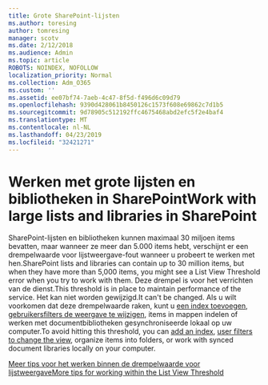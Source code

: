 ```yaml
---
title: Grote SharePoint-lijsten
ms.author: toresing
author: tomresing
manager: scotv
ms.date: 2/12/2018
ms.audience: Admin
ms.topic: article
ROBOTS: NOINDEX, NOFOLLOW
localization_priority: Normal
ms.collection: Adm_O365
ms.custom: ''
ms.assetid: ee07bf74-7aeb-4c47-8f5d-f496d6c09d79
ms.openlocfilehash: 9390d428061b8450126c1573f608e69862c7d1b5
ms.sourcegitcommit: 9d78905c512192ffc4675468abd2efc5f2e4baf4
ms.translationtype: MT
ms.contentlocale: nl-NL
ms.lasthandoff: 04/23/2019
ms.locfileid: "32421271"
---
```

# <a name="work-with-large-lists-and-libraries-in-sharepoint"></a><span data-ttu-id="ddcc7-102">Werken met grote lijsten en bibliotheken in SharePoint</span><span class="sxs-lookup"><span data-stu-id="ddcc7-102">Work with large lists and libraries in SharePoint</span></span>

<span data-ttu-id="ddcc7-103">SharePoint-lijsten en bibliotheken kunnen maximaal 30 miljoen items bevatten, maar wanneer ze meer dan 5.000 items hebt, verschijnt er een drempelwaarde voor lijstweergave-fout wanneer u probeert te werken met hen.</span><span class="sxs-lookup"><span data-stu-id="ddcc7-103">SharePoint lists and libraries can contain up to 30 million items, but when they have more than 5,000 items, you might see a List View Threshold error when you try to work with them.</span></span> <span data-ttu-id="ddcc7-104">Deze drempel is voor het verrichten van de dienst.</span><span class="sxs-lookup"><span data-stu-id="ddcc7-104">This threshold is in place to maintain performance of the service.</span></span> <span data-ttu-id="ddcc7-105">Het kan niet worden gewijzigd.</span><span class="sxs-lookup"><span data-stu-id="ddcc7-105">It can't be changed.</span></span> <span data-ttu-id="ddcc7-106">Als u wilt voorkomen dat deze drempelwaarde raken, kunt u [een index toevoegen](https://go.microsoft.com/fwlink/?linkid=867784), [gebruikersfilters de weergave te wijzigen](https://go.microsoft.com/fwlink/?linkid=867786), items in mappen indelen of werken met documentbibliotheken gesynchroniseerde lokaal op uw computer.</span><span class="sxs-lookup"><span data-stu-id="ddcc7-106">To avoid hitting this threshold, you can [add an index](https://go.microsoft.com/fwlink/?linkid=867784), [user filters to change the view](https://go.microsoft.com/fwlink/?linkid=867786), organize items into folders, or work with synced document libraries locally on your computer.</span></span> 
  
[<span data-ttu-id="ddcc7-107">Meer tips voor het werken binnen de drempelwaarde voor lijstweergave</span><span class="sxs-lookup"><span data-stu-id="ddcc7-107">More tips for working within the List View Threshold</span></span>](https://go.microsoft.com/fwlink/?linkid=867787)
  

